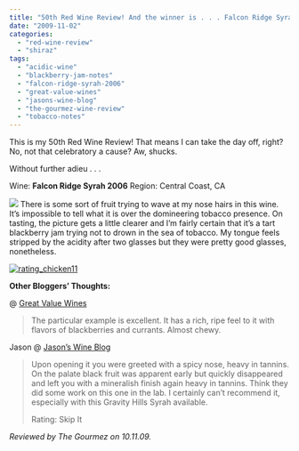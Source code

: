 ```yaml
---
title: "50th Red Wine Review! And the winner is . . . Falcon Ridge Syrah 2006."
date: "2009-11-02"
categories: 
  - "red-wine-review"
  - "shiraz"
tags: 
  - "acidic-wine"
  - "blackberry-jam-notes"
  - "falcon-ridge-syrah-2006"
  - "great-value-wines"
  - "jasons-wine-blog"
  - "the-gourmez-wine-review"
  - "tobacco-notes"
---
```


This is my 50th Red Wine Review! That means I can take the day off, right? No, not that celebratory a cause? Aw, shucks.

Without further adieu . . .

Wine: **Falcon Ridge Syrah 2006** Region: Central Coast, CA

![](http://www.rebeccagomezfarrell.com/gourmez/photos/frsyrah.jpg) There is some sort of fruit trying to wave at my nose hairs in this wine. It’s impossible to tell what it is over the domineering tobacco presence. On tasting, the picture gets a little clearer and I’m fairly certain that it’s a tart blackberry jam trying not to drown in the sea of tobacco. My tongue feels stripped by the acidity after two glasses but they were pretty good glasses, nonetheless.

[![rating_chicken11](http://www.rebeccagomezfarrell.com/wp-content/uploads/2009/02/rating_chicken11.gif)](http://www.rebeccagomezfarrell.com/2009/02/barten-guestier-private-selection-merlot-2006/rating_chicken11/)

**Other Bloggers’ Thoughts:**

@ [Great Value Wines](http://greatvaluewines.blogspot.com/2008/05/falcon-ridge-syrah.html)

> The particular example is excellent. It has a rich, ripe feel to it with flavors of blackberries and currants. Almost chewy.

Jason @ [Jason’s Wine Blog](http://jasonswineblog.com/2008/06/14/2006-falcon-ridge-syrah/)

> Upon opening it you were greeted with a spicy nose, heavy in tannins. On the palate black fruit was apparent early but quickly disappeared and left you with a mineralish finish again heavy in tannins. Think they did some work on this one in the lab. I certainly can’t recommend it, especially with this Gravity Hills Syrah available.
> 
> Rating: Skip It

_Reviewed by The Gourmez on 10.11.09._
